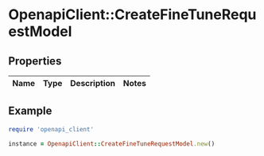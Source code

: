# OpenapiClient::CreateFineTuneRequestModel

## Properties

| Name | Type | Description | Notes |
| ---- | ---- | ----------- | ----- |

## Example

```ruby
require 'openapi_client'

instance = OpenapiClient::CreateFineTuneRequestModel.new()
```

